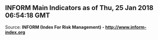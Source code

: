 ## INFORM Main Indicators as of Thu, 25 Jan 2018 06:54:18 GMT

Source: **INFORM (Index For Risk Management) - http://www.inform-index.org**